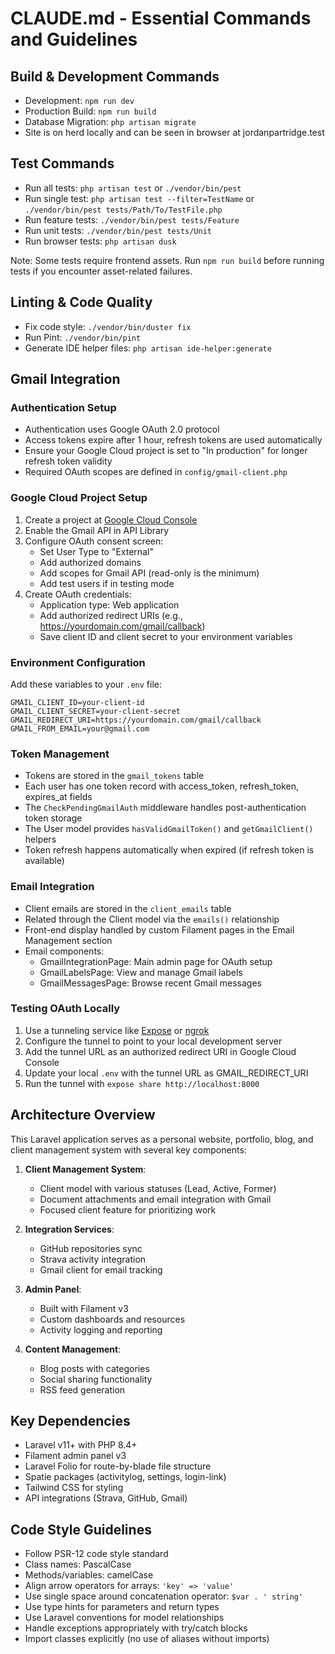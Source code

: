 # CLAUDE.md - Essential Commands and Guidelines

## Build & Development Commands
- Development: `npm run dev`
- Production Build: `npm run build`
- Database Migration: `php artisan migrate`
- Site is on herd locally and can be seen in browser at jordanpartridge.test

## Test Commands
- Run all tests: `php artisan test` or `./vendor/bin/pest`
- Run single test: `php artisan test --filter=TestName` or `./vendor/bin/pest tests/Path/To/TestFile.php`
- Run feature tests: `./vendor/bin/pest tests/Feature`
- Run unit tests: `./vendor/bin/pest tests/Unit`
- Run browser tests: `php artisan dusk`

Note: Some tests require frontend assets. Run `npm run build` before running tests if you encounter asset-related failures.

## Linting & Code Quality

- Fix code style: `./vendor/bin/duster fix`
- Run Pint: `./vendor/bin/pint`
- Generate IDE helper files: `php artisan ide-helper:generate`

## Gmail Integration

### Authentication Setup

- Authentication uses Google OAuth 2.0 protocol
- Access tokens expire after 1 hour, refresh tokens are used automatically
- Ensure your Google Cloud project is set to "In production" for longer refresh token validity
- Required OAuth scopes are defined in `config/gmail-client.php`

### Google Cloud Project Setup

1. Create a project at [Google Cloud Console](https://console.cloud.google.com/)
2. Enable the Gmail API in API Library
3. Configure OAuth consent screen:
   - Set User Type to "External"
   - Add authorized domains
   - Add scopes for Gmail API (read-only is the minimum)
   - Add test users if in testing mode
4. Create OAuth credentials:
   - Application type: Web application
   - Add authorized redirect URIs (e.g., https://yourdomain.com/gmail/callback)
   - Save client ID and client secret to your environment variables

### Environment Configuration

Add these variables to your `.env` file:
```
GMAIL_CLIENT_ID=your-client-id
GMAIL_CLIENT_SECRET=your-client-secret
GMAIL_REDIRECT_URI=https://yourdomain.com/gmail/callback
GMAIL_FROM_EMAIL=your@gmail.com
```

### Token Management

- Tokens are stored in the `gmail_tokens` table
- Each user has one token record with access_token, refresh_token, expires_at fields
- The `CheckPendingGmailAuth` middleware handles post-authentication token storage
- The User model provides `hasValidGmailToken()` and `getGmailClient()` helpers
- Token refresh happens automatically when expired (if refresh token is available)

### Email Integration

- Client emails are stored in the `client_emails` table
- Related through the Client model via the `emails()` relationship
- Front-end display handled by custom Filament pages in the Email Management section
- Email components:
  - GmailIntegrationPage: Main admin page for OAuth setup
  - GmailLabelsPage: View and manage Gmail labels
  - GmailMessagesPage: Browse recent Gmail messages

### Testing OAuth Locally

1. Use a tunneling service like [Expose](https://expose.dev/) or [ngrok](https://ngrok.com/)
2. Configure the tunnel to point to your local development server
3. Add the tunnel URL as an authorized redirect URI in Google Cloud Console
4. Update your local `.env` with the tunnel URL as GMAIL_REDIRECT_URI
5. Run the tunnel with `expose share http://localhost:8000`

## Architecture Overview
This Laravel application serves as a personal website, portfolio, blog, and client management system with several key components:

1. **Client Management System**:
   - Client model with various statuses (Lead, Active, Former)
   - Document attachments and email integration with Gmail
   - Focused client feature for prioritizing work
2. **Integration Services**:
   - GitHub repositories sync
   - Strava activity integration
   - Gmail client for email tracking
3. **Admin Panel**:
   - Built with Filament v3
   - Custom dashboards and resources
   - Activity logging and reporting

4. **Content Management**:
   - Blog posts with categories
   - Social sharing functionality
   - RSS feed generation

## Key Dependencies

- Laravel v11+ with PHP 8.4+
- Filament admin panel v3
- Laravel Folio for route-by-blade file structure
- Spatie packages (activitylog, settings, login-link)
- Tailwind CSS for styling
- API integrations (Strava, GitHub, Gmail)

## Code Style Guidelines
- Follow PSR-12 code style standard
- Class names: PascalCase
- Methods/variables: camelCase
- Align arrow operators for arrays: `'key' => 'value'`
- Use single space around concatenation operator: `$var . ' string'`
- Use type hints for parameters and return types
- Use Laravel conventions for model relationships
- Handle exceptions appropriately with try/catch blocks
- Import classes explicitly (no use of aliases without imports)